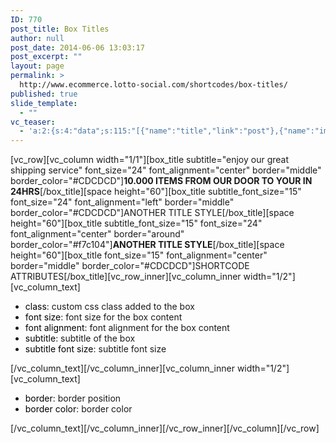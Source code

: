```yaml
---
ID: 770
post_title: Box Titles
author: null
post_date: 2014-06-06 13:03:17
post_excerpt: ""
layout: page
permalink: >
  http://www.ecommerce.lotto-social.com/shortcodes/box-titles/
published: true
slide_template:
  - ""
vc_teaser:
  - 'a:2:{s:4:"data";s:115:"[{"name":"title","link":"post"},{"name":"image","image":"featured","link":"none"},{"name":"text","mode":"excerpt"}]";s:7:"bgcolor";s:0:"";}'
---
```

[vc_row][vc_column width="1/1"][box_title subtitle="enjoy our great shipping service" font_size="24" font_alignment="center" border="middle" border_color="#CDCDCD"]<strong>10.000 ITEMS FROM OUR DOOR TO YOUR IN 24HRS</strong>[/box_title][space height="60"][box_title subtitle_font_size="15" font_size="24" font_alignment="left" border="middle" border_color="#CDCDCD"]ANOTHER TITLE STYLE[/box_title][space height="60"][box_title subtitle_font_size="15" font_size="24" font_alignment="center" border="around" border_color="#f7c104"]<strong>ANOTHER TITLE STYLE</strong>[/box_title][space height="60"][box_title font_size="15" font_alignment="center" border="middle" border_color="#CDCDCD"]SHORTCODE ATTRIBUTES[/box_title][vc_row_inner][vc_column_inner width="1/2"][vc_column_text]
<ul>
	<li><span style="color: #000000">class</span>: custom css class added to the box</li>
	<li><span style="color: #000000">font size</span>: font size for the box content</li>
	<li><span style="color: #000000">font alignment</span>: font alignment for the box content</li>
	<li><span style="color: #000000">subtitle</span>: subtitle of the box</li>
	<li><span style="color: #000000">subtitle font size</span>: subtitle font size</li>
</ul>
[/vc_column_text][/vc_column_inner][vc_column_inner width="1/2"][vc_column_text]
<ul>
	<li><span style="color: #000000">border</span>: border position</li>
	<li><span style="color: #000000">border color</span>: border color</li>
</ul>
[/vc_column_text][/vc_column_inner][/vc_row_inner][/vc_column][/vc_row]